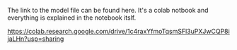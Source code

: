 The link to the model file can be found here. 
It's a colab notbook and everything is explained in the notebook itslf.

https://colab.research.google.com/drive/1c4raxYfmoTqsmSFl3uPXJwCQP8ijaLHn?usp=sharing